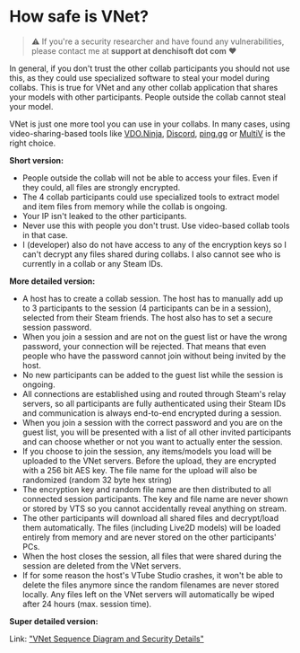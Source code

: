 # How safe is VNet?

> :warning: If you're a security researcher and have found any vulnerabilities, please contact me at **support at denchisoft dot com** ❤️

In general, if you don't trust the other collab participants you should not use this, as they could use specialized software to steal your model during collabs. This is true for VNet and any other collab application that shares your models with other participants. People outside the collab cannot steal your model.

VNet is just one more tool you can use in your collabs. In many cases, using video-sharing-based tools like [VDO.Ninja](https://vdo.ninja/), [Discord](https://discord.com/), [ping.gg](https://ping.gg/) or [MultiV](https://iv.gg/multiv/login) is the right choice.


**Short version:**
* People outside the collab will not be able to access your files. Even if they could, all files are strongly encrypted.
* The 4 collab participants could use specialized tools to extract model and item files from memory while the collab is ongoing.
* Your IP isn't leaked to the other participants.
* Never use this with people you don't trust. Use video-based collab tools in that case.
* I (developer) also do not have access to any of the encryption keys so I can't decrypt any files shared during collabs. I also cannot see who is currently in a collab or any Steam IDs.


**More detailed version:**
* A host has to create a collab session. The host has to manually add up to 3 participants to the session (4 participants can be in a session), selected from their Steam friends. The host also has to set a secure session password.
* When you join a session and are not on the guest list or have the wrong password, your connection will be rejected. That means that even people who have the password cannot join without being invited by the host.
* No new participants can be added to the guest list while the session is ongoing.
* All connections are established using and routed through Steam's relay servers, so all participants are fully authenticated using their Steam IDs and communication is always end-to-end encrypted during a session. 
* When you join a session with the correct password and you are on the guest list, you will be presented with a list of all other invited participants and can choose whether or not you want to actually enter the session.
* If you choose to join the session, any items/models you load will be uploaded to the VNet servers. Before the upload, they are encrypted with a 256 bit AES key. The file name for the upload will also be randomized (random 32 byte hex string)
* The encryption key and random file name are then distributed to all connected session participants. The key and file name are never shown or stored by VTS so you cannot accidentally reveal anything on stream.
* The other participants will download all shared files and decrypt/load them automatically. The files (including Live2D models) will be loaded entirely from memory and are never stored on the other participants' PCs.
* When the host closes the session, all files that were shared during the session are deleted from the VNet servers.
* If for some reason the host's VTube Studio crashes, it won't be able to delete the files anymore since the random filenames are never stored locally. Any files left on the VNet servers will automatically be wiped after 24 hours (max. session time).


**Super detailed version:**

Link: ["VNet Sequence Diagram and Security Details"](https://denchisoft.com/wp-content/uploads/2023/04/vnet_setup_v1.pdf)







